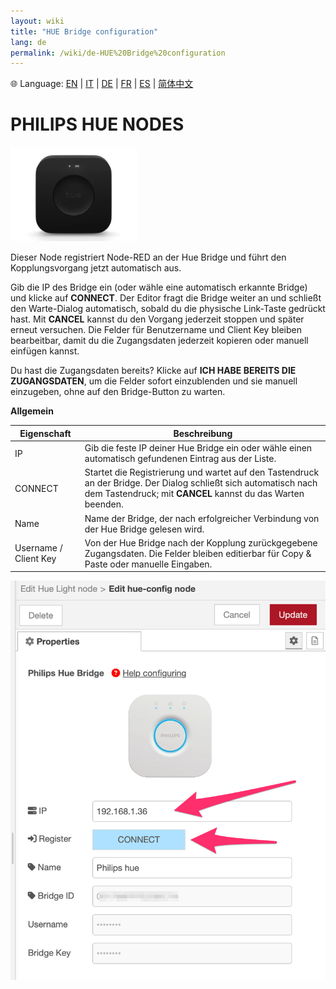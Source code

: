 ```yaml
---
layout: wiki
title: "HUE Bridge configuration"
lang: de
permalink: /wiki/de-HUE%20Bridge%20configuration
---
```

🌐 Language: [EN](https://supergiovane.github.io/node-red-contrib-knx-ultimate/wiki/HUE%20Bridge%20configuration) | [IT](https://supergiovane.github.io/node-red-contrib-knx-ultimate/wiki/it-HUE%20Bridge%20configuration) | [DE](https://supergiovane.github.io/node-red-contrib-knx-ultimate/wiki/de-HUE%20Bridge%20configuration) | [FR](https://supergiovane.github.io/node-red-contrib-knx-ultimate/wiki/fr-HUE%20Bridge%20configuration) | [ES](https://supergiovane.github.io/node-red-contrib-knx-ultimate/wiki/es-HUE%20Bridge%20configuration) | [简体中文](https://supergiovane.github.io/node-red-contrib-knx-ultimate/wiki/zh-CN-HUE%20Bridge%20configuration)

<h1>PHILIPS HUE NODES

</h1>

  <img src='https://raw.githubusercontent.com/Supergiovane/node-red-contrib-knx-ultimate/master/img/huehub.jpg' width='40%'>

Dieser Node registriert Node-RED an der Hue Bridge und führt den Kopplungsvorgang jetzt automatisch aus.

Gib die IP des Bridge ein (oder wähle eine automatisch erkannte Bridge) und klicke auf **CONNECT**. Der Editor fragt die Bridge weiter an und schließt den Warte-Dialog automatisch, sobald du die physische Link-Taste gedrückt hast. Mit **CANCEL** kannst du den Vorgang jederzeit stoppen und später erneut versuchen. Die Felder für Benutzername und Client Key bleiben bearbeitbar, damit du die Zugangsdaten jederzeit kopieren oder manuell einfügen kannst.

Du hast die Zugangsdaten bereits? Klicke auf **ICH HABE BEREITS DIE ZUGANGSDATEN**, um die Felder sofort einzublenden und sie manuell einzugeben, ohne auf den Bridge-Button zu warten.

**Allgemein**

| Eigenschaft | Beschreibung |
|--|--|
| IP | Gib die feste IP deiner Hue Bridge ein oder wähle einen automatisch gefundenen Eintrag aus der Liste. |
| CONNECT | Startet die Registrierung und wartet auf den Tastendruck an der Bridge. Der Dialog schließt sich automatisch nach dem Tastendruck; mit **CANCEL** kannst du das Warten beenden. |
| Name | Name der Bridge, der nach erfolgreicher Verbindung von der Hue Bridge gelesen wird. |
| Username / Client Key | Von der Hue Bridge nach der Kopplung zurückgegebene Zugangsdaten. Die Felder bleiben editierbar für Copy & Paste oder manuelle Eingaben. |

![image.png](../img/hude-config.png)
